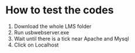 # How to test the codes
 1. Download the whole LMS folder
 2. Run usbwebserver.exe
 3. Wait until there is a tick near Apache and Mysql
 4. Click on Localhost
